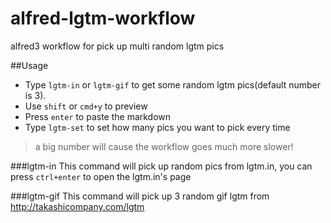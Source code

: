 # alfred-lgtm-workflow
alfred3 workflow for pick up multi random lgtm pics

##Usage
- Type `lgtm-in` or `lgtm-gif` to get some random lgtm pics(default number is 3).
- Use `shift` or `cmd+y` to preview
- Press `enter` to paste the markdown
- Type `lgtm-set` to set how many pics you want to pick every time

>a big number will cause the workflow goes much more slower!

###lgtm-in
This command will pick up random pics from lgtm.in, you can press `ctrl+enter` to open the lgtm.in's page

###lgtm-gif
This command will pick up 3 random gif lgtm from http://takashicompany.com/lgtm
